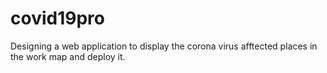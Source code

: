 # covid19pro
Designing a web application to display the corona virus afftected places in the work map and deploy it. 
